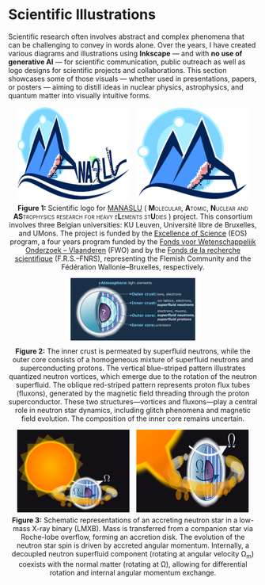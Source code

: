 # Scientific Illustrations

Scientific research often involves abstract and complex phenomena that can be challenging to convey in words alone. Over the years, I have created various diagrams and illustrations using **Inkscape** — and with **no use of generative AI** — for scientific communication, public outreach as well as logo designs for scientific projects and collaborations. This section showcases some of those visuals — whether used in presentations, papers, or posters — aiming to distill ideas in nuclear physics, astrophysics, and quantum matter into visually intuitive forms.


<figure style="text-align: center; margin: 1em 0;">
  <div style="display: flex; justify-content: center; gap: 1em; flex-wrap: wrap;">
    <img src="/assets/images/ManasluLogov1.pdf" alt="Manaslu Logo Full" style="max-width: 45%; height: auto;">
    <img src="/assets/images/ManasluLogoShortened.pdf" alt="Manaslu Logo Reduced" style="max-width: 45%; height: auto;">
  </div>
  <figcaption style="margin-top: 0.5em;">
    <strong>Figure 1:</strong> Scientific logo for 
    <a href="https://w.fys.kuleuven.be/wiki/everest/index.php/Main_Page" target="_blank" rel="noopener noreferrer">MANASLU</a> 
    (<span style="font-variant: small-caps;">
      <strong>M</strong>olecular, <strong>A</strong>tomic, <strong>N</strong>uclear and <strong>AS</strong>trophysics research for heavy 
      e<strong>L</strong>ements st<strong>U</strong>dies
    </span>) project. This consortium involves three Belgian universities: KU Leuven, Université libre de Bruxelles, and UMons. 
    The project is funded by the <a href="https://www.eosprogramme.be" target="_blank" rel="noopener noreferrer">Excellence of Science</a> (EOS) program, a four years program funded by the <a href="https://www.fwo.be/nl/" target="_blank" rel="noopener noreferrer">Fonds voor Wetenschappelijk Onderzoek – Vlaanderen</a> (FWO) and by the <a href="https://www.frs-fnrs.be/en/" target="_blank" rel="noopener noreferrer">Fonds de la recherche scientifique</a> (F.R.S.–FNRS), representing the Flemish Community and the Fédération Wallonie–Bruxelles, respectively.
  </figcaption>
</figure>


<figure style="text-align: center; margin: 1em 0;">
  <img src="/assets/images/NSSchema.png" alt="Isolated Neutron Star" style="max-width: 50%; height: auto;">
  <figcaption style="margin-top: 0.75em;">
    <strong>Figure 2:</strong> The inner crust is permeated by superfluid neutrons, while the outer core consists of a homogeneous mixture of superfluid neutrons and superconducting protons. The vertical blue-striped pattern illustrates quantized neutron vortices, which emerge due to the rotation of the neutron superfluid. The oblique red-striped pattern represents proton flux tubes (fluxons), generated by the magnetic field threading through the proton superconductor. These two structures—vortices and fluxons—play a central role in neutron star dynamics, including glitch phenomena and magnetic field evolution. The composition of the inner core remains uncertain.
  </figcaption>
</figure>


<figure style="text-align: center; margin: 1em 0;">
  <div style="display: flex; justify-content: center; gap: 1em; flex-wrap: wrap;">
    <img src="/assets/images/GaplessNSSchemaV3.pdf" alt="Accreting Neutron star (V1)" style="max-width: 45%; height: auto;">
    <img src="/assets/images/GaplessNSSchemaV1.pdf" alt="Accreting Neutron star (V2)" style="max-width: 45%; height: auto;">
  </div>
  <figcaption style="margin-top: 0.5em;">
    <strong>Figure 3:</strong> Schematic representations of an accreting neutron star in a low-mass X-ray binary (LMXB). Mass is transferred from a companion star via Roche-lobe overflow, forming an accretion disk. The evolution of the neutron star spin is driven by accreted angular momentum. Internally, a decoupled neutron superfluid component (rotating at angular velocity &Omega;<sub>m</sub>) coexists with the normal matter (rotating at &Omega;), allowing for differential rotation and internal angular momentum exchange.
  </figcaption>
</figure>

